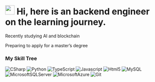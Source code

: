 <h1><img src="https://emojis.slackmojis.com/emojis/images/1531849430/4246/blob-sunglasses.gif?1531849430" width="30"/> Hi, here is an backend engineer on the learning journey.</h1>

Recently studying AI and blockchain

Preparing to apply for a master’s degree

<h3>My Skill Tree</h3>
<p>
  <img alt="CSharp" src="https://img.shields.io/badge/-CSharp-8DD6F9?style=flat-square&logo=Csharp&logoColor=white" />
  <img alt="Python" src="https://img.shields.io/badge/-Python-46a2f1?style=flat-square&logo=python&logoColor=white%22%20/%3E" />
  <img alt="TypeScript" src="https://img.shields.io/badge/-TypeScript-007ACC?style=flat-square&logo=Typescript&logoColor=white" />
  <img alt="Javascript" src="https://img.shields.io/badge/-Javascript-5849BE?style=flat-square&logo=Javascript&logoColor=white" />
  <img alt="Html5" src="https://img.shields.io/badge/-HTML5-B7178C?style=flat-square&logo=html5&logoColor=white" />
  <img alt="MySQL" src="https://img.shields.io/badge/-MySQL-DD0031?style=flat-square&logo=MySQL&logoColor=white" />
  <img alt="MicrosoftSQLServer" src="https://img.shields.io/badge/-Microsoft%20SQL%20Server-43853d?style=flat-square&logo=Microsoft%20SQL%20Server&logoColor=white" />
  <img alt="MicrosoftAzure" src="https://img.shields.io/badge/-Microsoft%20Azure-CC6699?style=flat-square&logo=MicrosoftAzure&logoColor=white" />
  <img alt="Git" src="https://img.shields.io/badge/-Git-F05032?style=flat-square&logo=git&logoColor=white" />
</p>

<!-- ![Dusai's GitHub stats](https://github-readme-stats.vercel.app/api?username=Pelly0524) -->
